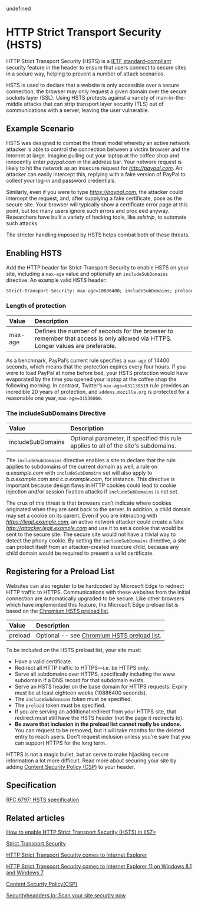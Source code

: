 undefined
# HTTP Strict Transport Security (HSTS)

HTTP Strict Transport Security (HSTS) is a [IETF standard-compliant](https://tools.ietf.org/html/rfc6797) security feature in the header to ensure that users connect to secure sites in a secure way, helping to prevent a number of attack scenarios.


HSTS is used to declare that a website is only accessible over a secure connection, the browser may only request a given domain over the secure sockets layer (SSL). Using HSTS protects against a variety of man-in-the-middle attacks that can strip transport layer security (TLS) out of communications with a server, leaving the user vulnerable.

## Example Scenario

HSTS was designed to combat the threat model whereby an active network attacker is able to control the connection between a victim browser and the Internet at large. Imagine pulling out your laptop at the coffee shop and innocently enter *paypal.com* in the address bar. Your network request is likely to hit the network as an insecure request for *http://paypal.com*. An attacker can easily intercept this, replying with a fake version of PayPal to collect your log-in and password credentials.

Similarly, even if you were to type *https://paypal.com*, the attacker could intercept the request, and, after supplying a fake certificate, pose as the secure site. Your browser will typically show a certificate error page at this point, but too many users ignore such errors and proc
eed anyway. Researchers have built a variety of hacking tools, like *sslstrip*, to automate such attacks.

The stricter handling imposed by HSTS helps combat both of these threats.

## Enabling HSTS

Add the HTTP header for Strict-Transport-Security to enable HSTS on your site, including a `max-age` value and optionally an `includeSubDomains` directive. An example valid HSTS header:

```HTML
Strict-Transport-Security: max-age=10886400; includeSubDomains; preload
```

### Length of protection

Value | Description
:------------ | :------------- 
max-age | Defines the number of seconds for the browser to remember that access is only allowed via HTTPS. Longer values are preferable.

As a benchmark, PayPal’s current rule specifies a `max-age` of 14400 seconds, which means that the protection expires every four hours. If you were to load PayPal at home before bed, your HSTS protection would have evaporated by the time you opened your laptop at the coffee shop the following morning. In contrast, Twitter’s `max-age=631138519` rule provides an incredible 20 years of protection, and `addons.mozilla.org` is protected for a reasonable one year, `max-age=31536000`.

### The includeSubDomains Directive

Value | Description
:------------ | :------------- 
includeSubDomains | Optional parameter, if specified this rule applies to all of the site's subdomains.

The `includeSubDomains` directive enables a site to declare that the rule applies to subdomains of the current domain as well; a rule on *a.example.com* with `includeSubDomains` set will also apply to *b.a.example.com* and *c.a.example.com*, for instance. This directive is important because design flaws in HTTP cookies could lead to cookie injection and/or session fixation attacks if `includeSubDomains` is not set.

The crux of this threat is that browsers can’t indicate where cookies originated when they are sent back to the server. In addition, a child domain may set a cookie on its parent.  Even if you are interacting with *https://legit.example.com*, an active network attacker could create a fake *http://attacker.legit.example.com* and use it to set a cookie that would be sent to the secure site. The secure site would not have a trivial way to detect the phony cookie. By setting the `includeSubDomains` directive, a site can protect itself from an attacker-created insecure child, because any child domain would be required to present a valid certificate.

## Registering for a Preload List

Websites can also register to be hardcoded by Microsoft Edge to redirect HTTP traffic to HTTPS. Communications with these websites from the initial connection are automatically upgraded to be secure. Like other browsers which have implemented this feature, the Microsoft Edge preload list is based on the [Chromium HSTS preload list](https://hstspreload.appspot.com/).

Value | Description
:------------ | :------------- 
preload | Optional -- see [Chromium HSTS preload list](https://hstspreload.appspot.com/).

To be included on the HSTS preload list, your site must:
-  Have a valid certificate.
-  Redirect all HTTP traffic to HTTPS—i.e. be HTTPS only.
-  Serve all subdomains over HTTPS, specifically including the www subdomain if a DNS record for that subdomain exists.
-  Serve an HSTS header on the base domain for HTTPS requests: Expiry must be at least eighteen weeks (10886400 seconds).
-  The `includeSubdomains` token must be specified.
- The `preload` token must be specified.
-  If you are serving an additional redirect from your HTTPS site, that redirect must still have the HSTS header (not the page it redirects to).
-  **Be aware that inclusion in the preload list cannot really be undone.** You can request to be removed, but it will take months for the deleted entry to reach users. Don't request inclusion unless you're sure that you can support HTTPS for the long term.

HTTPS is not a magic bullet, but an serve to make hijacking secure information a lot more difficult. Read more about securing your site by adding [Content Security Policy (CSP)](../content-Security-Policy) to your header.

## Specification

[RFC 6797: HSTS specification](http://go.microsoft.com/fwlink/p/?LinkId=524408)

## Related articles

[How to enable HTTP Strict Transport Security (HSTS) in IIS7+](http://www.hanselman.com/blog/HowToEnableHTTPStrictTransportSecurityHSTSInIIS7.aspx)

[Strict Transport Security](http://blogs.msdn.com/b/ieinternals/archive/2014/08/18/hsts-strict-transport-security-attacks-mitigations-deployment-https.aspx)

[HTTP Strict Transport Security comes to Internet Explorer](https://blogs.msdn.microsoft.com/ie/2015/02/16/http-strict-transport-security-comes-to-internet-explorer/)

[HTTP Strict Transport Security comes to Internet Explorer 11 on Windows 8.1 and Windows 7](https://blogs.windows.com/msedgedev/2015/06/09/http-strict-transport-security-comes-to-internet-explorer-11-on-windows-8-1-and-windows-7/)

[Content Security Policy(CSP)](../content-Security-Policy)

[Securityheadders.io: Scan your site security now](https://securityheaders.io/)

